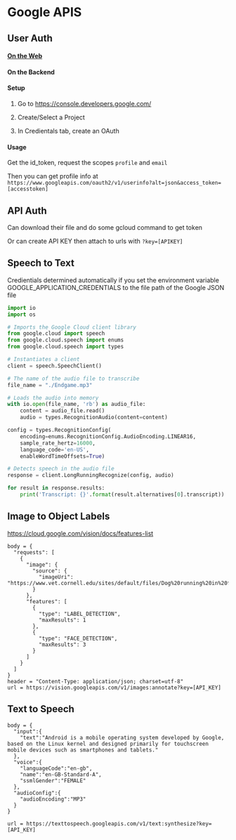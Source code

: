 # Google APIS

## User Auth

#### [On the Web](https://developers.google.com/identity/sign-in/web/sign-in)

#### On the Backend

#### Setup

1) Go to https://console.developers.google.com/

2) Create/Select a Project

3) In Credientals tab, create an OAuth 

#### Usage

Get the id_token, request the scopes `profile` and `email`

Then you can get profile info at `https://www.googleapis.com/oauth2/v1/userinfo?alt=json&access_token=[accesstoken]`

## API Auth

Can download their file and do some gcloud command to get token 

Or can create API KEY then attach to urls with `?key=[APIKEY]`

## Speech to Text

Credientials determined automatically if you set the environment variable GOOGLE_APPLICATION_CREDENTIALS to the file path of the Google JSON file

```python
import io
import os

# Imports the Google Cloud client library
from google.cloud import speech
from google.cloud.speech import enums
from google.cloud.speech import types

# Instantiates a client
client = speech.SpeechClient()

# The name of the audio file to transcribe
file_name = "./Endgame.mp3"

# Loads the audio into memory
with io.open(file_name, 'rb') as audio_file:
    content = audio_file.read()
    audio = types.RecognitionAudio(content=content)

config = types.RecognitionConfig(
    encoding=enums.RecognitionConfig.AudioEncoding.LINEAR16,
    sample_rate_hertz=16000,
    language_code='en-US',
    enableWordTimeOffsets=True)

# Detects speech in the audio file
response = client.LongRunningRecognize(config, audio)

for result in response.results:
    print('Transcript: {}'.format(result.alternatives[0].transcript))
```

## Image to Object Labels

https://cloud.google.com/vision/docs/features-list

```
body = {
  "requests": [
    {
      "image": {
        "source": {
          "imageUri": "https://www.vet.cornell.edu/sites/default/files/Dog%20running%20in%20field.png"
        }
      },
      "features": [
        {
          "type": "LABEL_DETECTION",
          "maxResults": 1
        },
        {
          "type": "FACE_DETECTION",
          "maxResults": 3
        }
      ]
    }
  ]
}
header = "Content-Type: application/json; charset=utf-8"
url = https://vision.googleapis.com/v1/images:annotate?key=[API_KEY]
```

## Text to Speech

```
body = {
  "input":{
    "text":"Android is a mobile operating system developed by Google, based on the Linux kernel and designed primarily for touchscreen mobile devices such as smartphones and tablets."
  },
  "voice":{
    "languageCode":"en-gb",
    "name":"en-GB-Standard-A",
    "ssmlGender":"FEMALE"
  },
  "audioConfig":{
    "audioEncoding":"MP3"
  }
}

url = https://texttospeech.googleapis.com/v1/text:synthesize?key=[API_KEY]
```

